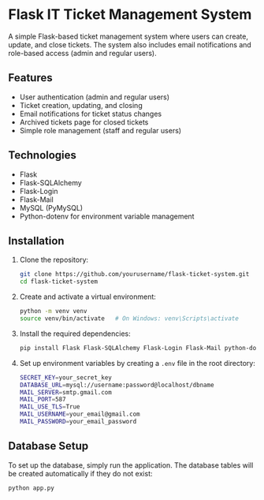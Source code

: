 # Flask IT Ticket Management System

A simple Flask-based ticket management system where users can create, update, and close tickets. The system also includes email notifications and role-based access (admin and regular users).

## Features

- User authentication (admin and regular users)
- Ticket creation, updating, and closing
- Email notifications for ticket status changes
- Archived tickets page for closed tickets
- Simple role management (staff and regular users)

## Technologies

- Flask
- Flask-SQLAlchemy
- Flask-Login
- Flask-Mail
- MySQL (PyMySQL)
- Python-dotenv for environment variable management

## Installation

1. Clone the repository:
    ```bash
    git clone https://github.com/yourusername/flask-ticket-system.git
    cd flask-ticket-system
    ```

2. Create and activate a virtual environment:
    ```bash
    python -m venv venv
    source venv/bin/activate   # On Windows: venv\Scripts\activate
    ```

3. Install the required dependencies:
    ```bash
    pip install Flask Flask-SQLAlchemy Flask-Login Flask-Mail python-dotenv PyMySQL
    ```

4. Set up environment variables by creating a `.env` file in the root directory:
    ```bash
    SECRET_KEY=your_secret_key
    DATABASE_URL=mysql://username:password@localhost/dbname
    MAIL_SERVER=smtp.gmail.com
    MAIL_PORT=587
    MAIL_USE_TLS=True
    MAIL_USERNAME=your_email@gmail.com
    MAIL_PASSWORD=your_email_password
    ```

## Database Setup

To set up the database, simply run the application. The database tables will be created automatically if they do not exist:

```bash
python app.py
